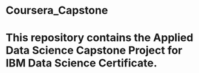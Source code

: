 # Coursera_Capstone
# This repository contains the Applied Data Science Capstone Project for IBM Data Science Certificate.
